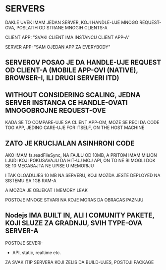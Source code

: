 # SERVERS

DAKLE UVEK IMAM JEDAN SERVER, KOJI HANDLE-UJE MNOGO REQUEST-OVA, POSLATIH OD STRANE MNOGIH CLIENTS-A

CLIENT APP: "SVAKI CLIENT IMA INSTANCU CLIENT APP-A"

SERVER APP: "SAM OJEDAN APP ZA EVERYBODY"

## SERVEROV POSAO JE DA HANDLE-UJE REQUEST OD CLIENT-A (MOBILE APP-OVI (NATIVE), BROWSER-I, ILI DRUGI SERVERI ITD)

## WITHOUT CONSIDERING SCALING, JEDNA SERVER INSTANCA CE HANDLE-OVATI MNOGOBROJNE REQUEST-OVE

KADA SE TO COMPARE-UJE SA CLIENT APP-OM, MOZE SE RECI DA CODE TOG APP, JEDINO CARE-UJE FOR ITSELF, ON THE HOST MACHINE

## ZATO JE KRUCIJALAN ASINHRONI CODE

AKO IMAM fs.readFileSync, NA FAJLU OD 10MB, A PRITOM IMAM MILION LJUDI KOJI POKUSAVAJU DA HIT-UJ MOJ API, ON TO NE BI MOGLI DOK SE 10 MEGABAJTA NE UPISE U MEMORIJU

I TAK OLOADUJES 10 MB NA SERVERU, KOJI MOZDA JESTE DEPLOYED NA SISTEMU SA 1GB RAM-A

A MOZDA JE OBJEKAT I MEMORY LEAK

POSTOJE MNOGE STVARI NA KOJE MORAS DA OBRACAS PAZNJU

## Nodejs IMA BUILT IN, ALI I COMUNITY PAKETE, KOJI SLUZE ZA GRADNJU, SVIH TYPE-OVA SERVER-A

POSTOJE SEVERI:

- API, static, realtime etc.

ZA SVAK ITIP SERVERA KOJI ZELIS DA BUILD-UJES, POSTOJI PACKAGE

